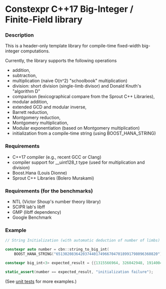 # Constexpr C++17 Big-Integer / Finite-Field library

### Description
This is a header-only template library for compile-time fixed-width big-integer computations.

Currently, the library supports the following operations
- addition, 
- subtraction, 
- multiplication (naive O(n^2) "schoolbook" multiplication)
- division: short division (single-limb divisor) and Donald Knuth's "algorithm D"
- comparison (lexicographical compare from the Sprout C++ Libraries),
- modular addition,
- extended GCD and modular inverse,
- Barrett reduction, 
- Montgomery reduction,
- Montgomery multiplication,
- Modular exponentiation (based on Montgomery multiplication)
- initialization from a compile-time string (using BOOST_HANA_STRING)

### Requirements
- C++17 compiler (e.g., recent GCC or Clang) 
- compiler support for \_\_uint128\_t type (used for multiplication and division) 
- Boost.Hana (Louis Dionne)
- Sprout C++ Libraries (Bolero Murakami)

### Requirements (for the benchmarks)
- NTL (Victor Shoup's number theory library)
- SCIPR lab's libff
- GMP (libff dependency)
- Google Benchmark

### Example
```cpp
// String Initialization (with automatic deduction of number of limbs)

constexpr auto number = cbn::string_to_big_int(
    BOOST_HANA_STRING("6513020836420374401749667047018991798096360820"));

constexpr big_int<3> expected_result = {{1315566964, 326042948, 19140048}};

static_assert(number == expected_result, "initialization failure");
```

(See [unit tests](test/src/unit-tests.cpp) for more examples.)
